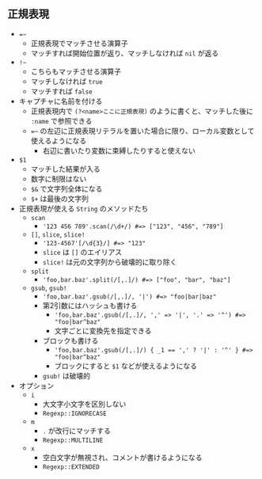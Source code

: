 ## 正規表現
- `=~`
  - 正規表現でマッチさせる演算子
  - マッチすれば開始位置が返り、マッチしなければ `nil` が返る
- `!~`
  - こちらもマッチさせる演算子
  - マッチしなければ `true`
  - マッチすれば `false`
- キャプチャに名前を付ける
  - 正規表現内で `(?<name>ここに正規表現)` のように書くと、マッチした後に `:name` で参照できる
  - `=~` の左辺に正規表現リテラルを置いた場合に限り、ローカル変数として使えるようになる
    - 右辺に書いたり変数に束縛したりすると使えない
- `$1`
  - マッチした結果が入る
  - 数字に制限はない
  - `$&` で文字列全体になる
  - `$+` は最後の文字列
- 正規表現が使える `String` のメソッドたち
  - `scan`
    - `'123 456 789'.scan(/\d+/) #=> ["123", "456", "789"]`
  - `[]`, `slice`, `slice!`
    - `'123-4567'[/\d{3}/] #=> "123"`
    - `slice` は `[]` のエイリアス
    - `slice!` は元の文字列から破壊的に取り除く
  - `split`
    - `'foo,bar.baz'.split(/[,.]/) #=> ["foo", "bar", "baz"]`
  - `gsub`, `gsub!`
    - `'foo,bar.baz'.gsub(/[,.]/, '|') #=> "foo|bar|baz"`
    - 第2引数にはハッシュも書ける
      - `'foo,bar.baz'.gsub(/[,.]/, ',' => '|', '.' => '^') #=> "foo|bar^baz"`
      - 文字ごとに変換先を指定できる
    - ブロックも書ける
      - `'foo,bar.baz'.gsub(/[,.]/) { _1 == ',' ? '|' : '^' } #=> "foo|bar^baz"`
      - ブロックにすると `$1` などが使えるようになる
    - `gsub!` は破壊的
- オプション
  - `i`
    - 大文字小文字を区別しない
    - `Regexp::IGNORECASE`
  - `m`
    - `.` が改行にマッチする
    - `Regexp::MULTILINE`
  - `x`
    - 空白文字が無視され、コメントが書けるようになる
    - `Regexp::EXTENDED`

